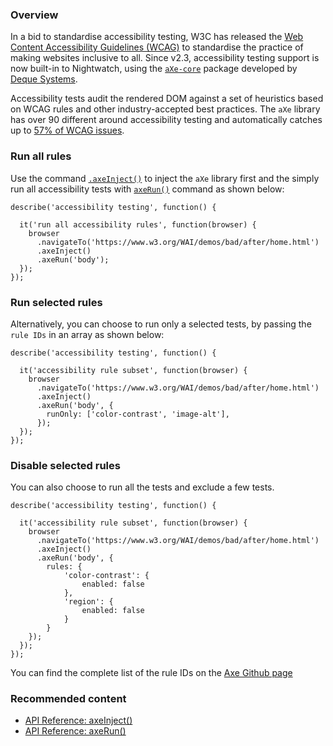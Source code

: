 ### Overview

In a bid to standardise accessibility testing, W3C has released the [Web Content Accessibility Guidelines (WCAG)](https://www.w3.org/WAI/standards-guidelines/wcag/) to standardise the practice of making websites inclusive to all. Since v2.3, accessibility testing support is now built-in to Nightwatch, using the [`aXe-core`](https://www.npmjs.com/package/axe-core) package developed by [Deque Systems](https://www.deque.com/).

Accessibility tests audit the rendered DOM against a set of heuristics based on WCAG rules and other industry-accepted best practices. The `aXe` library has over 90 different around accessibility testing and automatically catches up to [57% of WCAG issues](https://www.deque.com/blog/automated-testing-study-identifies-57-percent-of-digital-accessibility-issues/).

### Run all rules

Use the command [`.axeInject()`](https://nightwatchjs.org/api/axeInject.html) to inject the `aXe` library first and the simply run all accessibility tests with [`axeRun()`](https://nightwatchjs.org/api/axeRun.html) command as shown below:

```
describe('accessibility testing', function() {
  
  it('run all accessibility rules', function(browser) {
    browser
      .navigateTo('https://www.w3.org/WAI/demos/bad/after/home.html')
      .axeInject()
      .axeRun('body');
  });
});
```

### Run selected rules

Alternatively, you can choose to run only a selected tests, by passing the `rule IDs` in an array as shown below:

```
describe('accessibility testing', function() {
  
  it('accessibility rule subset', function(browser) {
    browser
      .navigateTo('https://www.w3.org/WAI/demos/bad/after/home.html')
      .axeInject()
      .axeRun('body', {
        runOnly: ['color-contrast', 'image-alt'],
      });
  });
});
```

### Disable selected rules

You can also choose to run all the tests and exclude a few tests.

```
describe('accessibility testing', function() {
  
  it('accessibility rule subset', function(browser) {
    browser
      .navigateTo('https://www.w3.org/WAI/demos/bad/after/home.html')
      .axeInject()
      .axeRun('body', {
        rules: {
            'color-contrast': {
                enabled: false
            },
            'region': {
                enabled: false
            }
        }
    });
  });
});
```

You can find the complete list of the rule IDs on the [Axe Github page](https://github.com/dequelabs/axe-core/blob/develop/doc/rule-descriptions.md)

### Recommended content

-   [API Reference: axeInject()](https://nightwatchjs.org/api/axeInject.html)
-   [API Reference: axeRun()](https://nightwatchjs.org/api/axeRun.html)